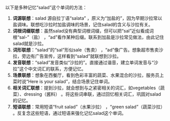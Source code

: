 以下是多种记忆“salad”这个单词的方法：
1. **词源联想**：salad 源自拉丁语“salata” ，原义为“加盐的”，因为早期沙拉常以盐调味。联想吃沙拉时加盐调味的场景，记住salad的含义与沙拉有关。
2. **词根词缀联想**：虽然salad没有典型词根词缀，但可以把“sal”近似看成词根“sal-”（盐） ，“ad”看作某种后缀。联系到加盐是沙拉常见做法，由此记住salad就是沙拉。
3. **词形联想**：“salad”的“sal”形似sale（售卖） ，“ad”像广告。想象超市售卖沙拉，旁边有广告宣传，这样看到“salad”就联想到沙拉。
4. **发音联想**：“salad”发音类似“沙拉的”。直接通过谐音，建立单词发音与“沙拉”这个中文词汇的联系，方便记忆。
5. **场景联想**：想象在西餐厅，看到色彩丰富的蔬菜、水果混合的沙拉，服务员上菜时说“Here is your salad”，结合场景记住单词。
6. **相关词汇联想**：提到沙拉，就会想到与之紧密相关的词汇，如vegetables（蔬菜）、dressing（酱料） 。将这些词串联，通过回忆相关词汇，巩固对salad的记忆。
7. **短语联想**：常用短语“fruit salad”（水果沙拉） ，“green salad”（蔬菜沙拉） 。反复念这些短语，通过短语来强化记忆salad这个单词。 